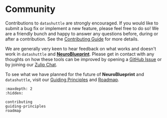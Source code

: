 # Community


Contributions to ``datashuttle`` are strongly encouraged. If you would like to submit
a bug fix or implement a new feature, please feel free to do so! We are a
friendly bunch and happy to answer any questions before,
during or after a contribution. See the [Contributing Guide](contributing.md) for more details.

We are generally very keen to hear feedback on what works and doesn't work
in ``datashuttle`` and
[**NeuroBlueprint**](https://neuroblueprint.neuroinformatics.dev).
Please get in contact with any thoughts on how these tools can be
improved by opening a
[GitHub Issue](https://github.com/neuroinformatics-unit/datashuttle/issues)
or by joining our
[Zulip Chat](https://neuroinformatics.zulipchat.com/#narrow/stream/405999-DataShuttle).

To see what we have planned for the future of **NeuroBlueprint** and ``datashuttle``, visit
our [Guiding Principles](guiding-principles.md) and [Roadmap](roadmap.md).


```{toctree}
:maxdepth: 2
:hidden:

contributing
guiding-principles
roadmap
```
